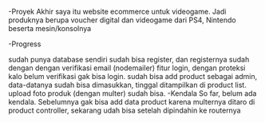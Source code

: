 -Proyek Akhir saya itu website ecommerce untuk videogame. Jadi produknya berupa voucher digital dan videogame dari PS4, Nintendo beserta mesin/konsolnya

-Progress

sudah punya database sendiri
sudah bisa register, dan registernya sudah dengan dengan verifikasi email (nodemailer)
fitur login, dengan proteksi kalo belum verifikasi gak bisa login.
sudah bisa add product sebagai admin, data-datanya sudah bisa dimasukkan, tinggal ditampilkan di product list.
upload foto produk (dengan multer) sudah bisa.
-Kendala So far, belum ada kendala. Sebelumnya gak bisa add data product karena multernya ditaro di product controller, sekarang udah bisa setelah dipindahin ke routernya